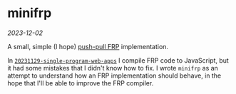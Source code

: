 # minifrp

*2023-12-02*

A small, simple (I hope) [push-pull FRP](http://conal.net/papers/push-pull-frp/) implementation.

In [`20231129-single-program-web-apps`](../20231129-single-program-web-apps) I compile FRP code to
JavaScript, but it had some mistakes that I didn't know how to fix.
I wrote `minifrp` as an attempt to understand how an FRP implementation should behave, in the hope
that I'll be able to improve the FRP compiler.
